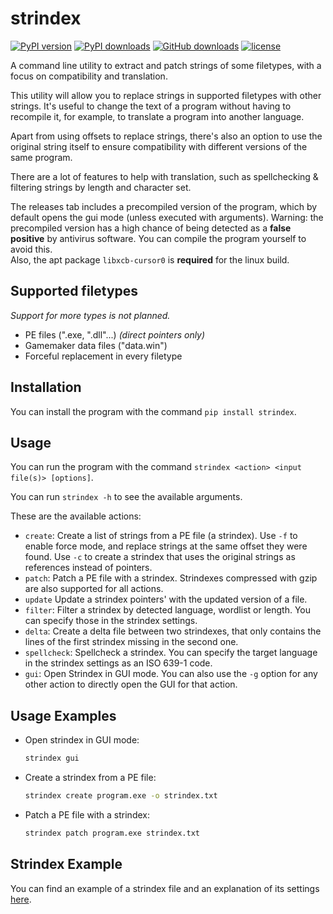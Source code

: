 # strindex
[![PyPI version](https://img.shields.io/pypi/v/strindex?label=PyPI%20version)](https://pypi.org/project/strindex/)
[![PyPI downloads](https://img.shields.io/pypi/dm/strindex?label=PyPI%20downloads)](https://pypi.org/project/strindex/)
[![GitHub downloads](https://img.shields.io/github/downloads/zWolfrost/strindex/total?label=GitHub%20downloads)](https://github.com/zWolfrost/strindex/releases/latest)
[![license](https://img.shields.io/github/license/zWolfrost/strindex)](LICENSE)

A command line utility to extract and patch strings of some filetypes, with a focus on compatibility and translation.

This utility will allow you to replace strings in supported filetypes with other strings. It's useful to change the text of a program without having to recompile it, for example, to translate a program into another language.

Apart from using offsets to replace strings, there's also an option to use the original string itself to ensure compatibility with different versions of the same program.

There are a lot of features to help with translation, such as spellchecking & filtering strings by length and character set.

The releases tab includes a precompiled version of the program, which by default opens the gui mode (unless executed with arguments). Warning: the precompiled version has a high chance of being detected as a **false positive** by antivirus software. You can compile the program yourself to avoid this.<br>Also, the apt package `libxcb-cursor0` is **required** for the linux build.

## Supported filetypes
*Support for more types is not planned.*
- PE files (".exe, ".dll"...) *(direct pointers only)*
- Gamemaker data files ("data.win")
- Forceful replacement in every filetype

## Installation
You can install the program with the command `pip install strindex`.

## Usage
You can run the program with the command `strindex <action> <input file(s)> [options]`.

You can run `strindex -h` to see the available arguments.

These are the available actions:
- `create`: Create a list of strings from a PE file (a strindex). Use `-f` to enable force mode, and replace strings at the same offset they were found. Use `-c` to create a strindex that uses the original strings as references instead of pointers.
- `patch`: Patch a PE file with a strindex. Strindexes compressed with gzip are also supported for all actions.
- `update` Update a strindex pointers' with the updated version of a file.
- `filter`: Filter a strindex by detected language, wordlist or length. You can specify those in the strindex settings.
- `delta`: Create a delta file between two strindexes, that only contains the lines of the first strindex missing in the second one.
- `spellcheck`: Spellcheck a strindex. You can specify the target language in the strindex settings as an ISO 639-1 code.
- `gui`: Open Strindex in GUI mode. You can also use the `-g` option for any other action to directly open the GUI for that action.

## Usage Examples
- Open strindex in GUI mode:
  ```sh
  strindex gui
  ```
- Create a strindex from a PE file:
  ```sh
  strindex create program.exe -o strindex.txt
  ```
- Patch a PE file with a strindex:
  ```sh
  strindex patch program.exe strindex.txt
  ```

## Strindex Example
You can find an example of a strindex file and an explanation of its settings [here](strindex_example.txt).
